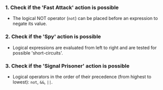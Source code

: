 ### 1. Check if the 'Fast Attack' action is possible

- The logical NOT operator (`not`) can be placed before an expression to negate its value.

### 2. Check if the 'Spy' action is possible

- Logical expressions are evaluated from left to right and are tested for possible 'short-circuits'.

### 3. Check if the 'Signal Prisoner' action is possible

- Logical operators in the order of their precedence (from highest to lowest): `not`, `&&`, `||`.
